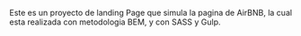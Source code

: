 Este es un proyecto de landing Page que simula la pagina de AirBNB, la cual esta realizada con metodologia BEM, y con SASS y Gulp. 
